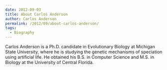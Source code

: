 ```yaml
---
date: 2012-09-03
title: About Carlos Anderson
author: Carlos Anderson
permalink: /2012/09/about-carlos-anderson/
tags:
  - Biography
---
```

Carlos Anderson is a Ph.D. candidate in Evolutionary Biology at Michigan State University, where he is studying the genetic mechanisms of speciation using artificial life. He obtained his B.S. in Computer Science and M.S. in Biology at the University of Central Florida.
